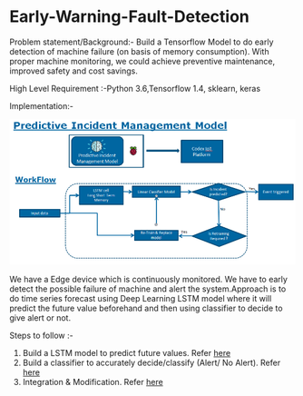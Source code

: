 # Early-Warning-Fault-Detection  
Problem statement/Background:- Build a Tensorflow Model to do early detection of machine failure (on basis of memory consumption). With proper machine monitoring, we could achieve preventive maintenance, improved safety and cost savings.

High Level Requirement :-Python 3.6,Tensorflow 1.4, sklearn, keras  

Implementation:-  

<img src='/Fault Prediction/Image.PNG'>

We have a Edge device which is continuously monitored. We have to early detect the possible failure of machine and alert the system.Approach is to do time series forecast using Deep Learning LSTM model where it will  predict the future value beforehand and then using classifier to decide to give alert or not.  

Steps to follow :-  

1. Build a LSTM model to predict future values. Refer  [here](https://github.com/RonakDedhiya/Early-Warning-Fault-Detection/tree/master/Time%20Series%20Forecst-LSTM)  
2. Build a classifier to accurately decide/classify (Alert/ No Alert). Refer [here](https://github.com/RonakDedhiya/Early-Warning-Fault-Detection/tree/master/Logistic%20Classifier)  
3. Integration & Modification. Refer [here](https://github.com/RonakDedhiya/Early-Warning-Fault-Detection/tree/master/Fault%20Prediction)

